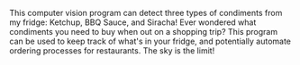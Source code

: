 This computer vision program can detect three types of condiments from my fridge: Ketchup, BBQ Sauce, and Siracha! Ever wondered what condiments you need to buy when out on a shopping trip? This program can be used to keep track of what's in your fridge, and potentially automate ordering processes for restaurants. The sky is the limit!
